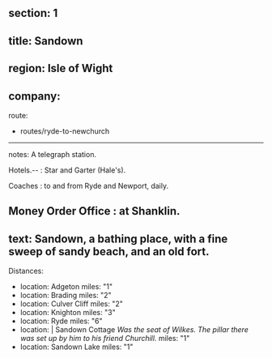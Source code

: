 section: 1
----
title: Sandown
----
region: Isle of Wight
----
company:
----
route:
- routes/ryde-to-newchurch
----
notes: A telegraph station.

Hotels.--
: Star and Garter (Hale's).

Coaches
: to and from Ryde and Newport, daily.

Money Order Office
: at Shanklin.
----
text: Sandown, a bathing place, with a fine sweep of sandy beach, and an old fort.
----
Distances:

-
  location: Adgeton
  miles: "1"
-
  location: Brading
  miles: "2"
-
  location: Culver Cliff
  miles: "2"
-
  location: Knighton
  miles: "3"
-
  location: Ryde
  miles: "6"
-
  location: |
    Sandown Cottage
    *Was the seat of Wilkes. The pillar there was set up by him to his friend Churchill.*
  miles: "1"
-
  location: Sandown Lake
  miles: "1"
